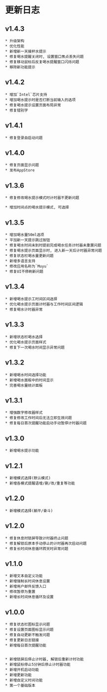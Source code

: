 # 更新日志

## v1.4.3

    * 升级架构
    * 优化性能
    * 新增新一天接杯水提示
    * 修复喝水提醒关闭时, 设置窗口焦点丢失问题
    * 修复移动鼠标后反复喝水提醒窗口闪烁问题
    * 移除新功能提示

## v1.4.2

    * 增加`Intel`芯片支持
    * 增加喝水提示时是否打断当前输入的选项
    * 修复喝水提示设置页面布局异常
    * 修复错别字

## v1.4.1

    * 修复登录自启动问题

## v1.4.0

    * 修复页面显示问题
    * 发布AppStore

## v1.3.6

    * 修复修改喝水提示模式时计时器不更新问题

    * 增加时间点的喝水提示模式, 可选择

## v1.3.5

    * 增加喝水量50ml选项
    * 平加新一天提示跳过按钮
    * 修复喝水时间未到时提前完成喝水任务计时器未重置问题
    * 修复喝水提示页面显示时, 进入新一天后计时器异常问题
    * 修复状态栏喝水量更新问题
    * 新增多语言支持
    * 修改应用名称为`Muyu`
    * 修复UI不停刷新问题

## v1.3.4

    * 新增喝水提示工时间区间选择
    * 优化喝水提示页面计时器与工作时间区间逻辑
    * 修复喝水计时器异常

## v1.3.3

    * 新增状态栏喝水选择
    * 优化喝水提示页面样式
    * 修复下一次喝水时间显示异常问题

## v1.3.2

    * 新增喝水时间选择功能
    * 新增喝水面板中的时间显示
    * 完善喝水量统计面板

## v1.3.1

    * 增强数字修改器样式
    * 修复修改工作时间后无法立即生效问题
    * 修复每日首次提醒功能启动手动暂停计时器问题

## v1.3.0

    * 新增喝水提示功能

## v1.2.1

    * 新增模式选择(默认模式)
    * 新增各模式提醒语增/删/改/重复等功能

## v1.2.0

    * 新增模式选择(躺平/奋斗)

## v1.2.0

    * 修复休息时锁屏导致计时器终止问题
    * 修复解锁后原本手动停止的计时器再次启动问题
    * 修复长时间休息循环跨天时异常问题

## v1.1.0

    * 新增文本自定义功能
    * 新增强制长时间休息设置
    * 新增用户邮件反馈入口
    * 修改暂停为重置
    * 新增长时间休息循环及设置

## v1.0.0

    * 修复状态栏图标显示问题
    * 修复设置页面图标显示问题
    * 修复自动更新不触发问题
    * 修复更新日志链接
    * 新增每日首次提醒功能


    * 新增锁屏后停止计时器, 解锁后重新计时功能
    * 新增鼠标停止5分钟后停止计时器功能
    * 新增开机启动功能
    * 新增更新功能
    * 新增自定义时间功能
    * 第一个基础版本
